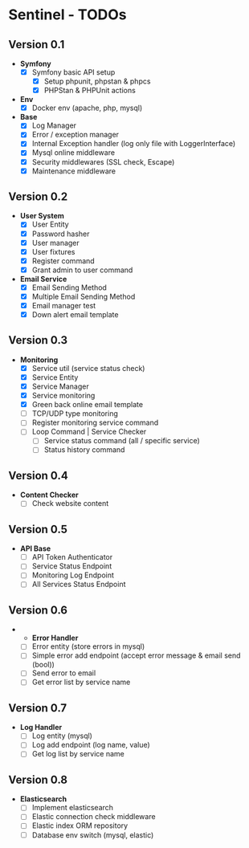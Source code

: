 # Sentinel - TODOs

## Version 0.1
- **Symfony**
  - [X] Symfony basic API setup
	- [X] Setup phpunit, phpstan & phpcs
	- [X] PHPStan & PHPUnit actions

- **Env**
	- [X] Docker env (apache, php, mysql)

- **Base**
  - [X] Log Manager
  - [X] Error / exception manager
  - [X] Internal Exception handler (log only file with LoggerInterface)
  - [X] Mysql online middleware
  - [X] Security middlewares (SSL check, Escape)
  - [X] Maintenance middleware

## Version 0.2
- **User System**
  - [X] User Entity
  - [X] Password hasher
  - [X] User manager
  - [X] User fixtures
  - [X] Register command
  - [X] Grant admin to user command

- **Email Service**
  - [X] Email Sending Method
  - [X] Multiple Email Sending Method
  - [X] Email manager test
  - [X] Down alert email template

## Version 0.3
- **Monitoring**
    - [X] Service util (service status check)
    - [X] Service Entity
    - [X] Service Manager
    - [X] Service monitoring
    - [X] Green back online email template
	- [ ] TCP/UDP type monitoring
    - [ ] Register monitoring service command
    - [ ] Loop Command | Service Checker
		- [ ] Service status command (all / specific service)
		- [ ] Status history command

## Version 0.4
- **Content Checker**
  - [ ] Check website content

## Version 0.5
- **API Base**
  - [ ] API Token Authenticator
  - [ ] Service Status Endpoint
  - [ ] Monitoring Log Endpoint
  - [ ] All Services Status Endpoint

## Version 0.6
- - **Error Handler**
  - [ ] Error entity (store errors in mysql)
  - [ ] Simple error add endpoint (accept error message & email send (bool))
  - [ ] Send error to email
  - [ ] Get error list by service name

## Version 0.7
- **Log Handler**
	- [ ] Log entity (mysql)
  - [ ] Log add endpoint (log name, value)
  - [ ] Get log list by service name

## Version 0.8
- **Elasticsearch**
  - [ ] Implement elasticsearch
  - [ ] Elastic connection check middleware
  - [ ] Elastic index ORM repository
  - [ ] Database env switch (mysql, elastic)
